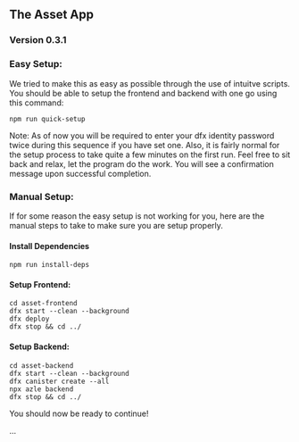 ## The Asset App
### Version 0.3.1

### Easy Setup:

We tried to make this as easy as possible through the use of intuitve scripts. You should be able to setup the frontend and backend with one go using this command:
```
npm run quick-setup
```

Note: As of now you will be required to enter your dfx identity password twice during this sequence if you have set one. Also, it is fairly normal for the setup process to take quite a few minutes on the first run. Feel free to sit back and relax, let the program do the work. You will see a confirmation message upon successful completion.

### Manual Setup:

If for some reason the easy setup is not working for you, here are the manual steps to take to make sure you are setup properly.

#### Install Dependencies

```
npm run install-deps
```

#### Setup Frontend:

```
cd asset-frontend
dfx start --clean --background
dfx deploy
dfx stop && cd ../
```

#### Setup Backend:

```
cd asset-backend
dfx start --clean --background
dfx canister create --all
npx azle backend
dfx stop && cd ../
```

You should now be ready to continue!

...
